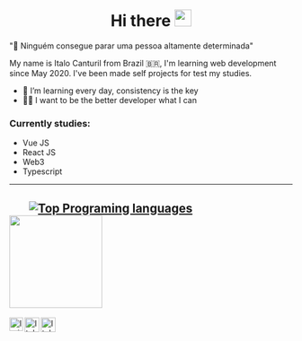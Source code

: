 <h1 align="center">Hi there <img src="https://media.giphy.com/media/hvRJCLFzcasrR4ia7z/giphy.gif" width="30px" heigth="30px"></h1>

"🚀 Ninguém consegue parar uma pessoa altamente determinada"

 My name is Italo Canturil from Brazil 🇧🇷, I'm learning web development since May 2020. I've been made self projects for test my studies.
- 🌱 I’m learning every day, consistency is the key
- 👨‍💻 I want to be the better developer what I can

### Currently studies:
- Vue JS
- React JS
- Web3 
- Typescript

------------

&nbsp;&nbsp;&nbsp;&nbsp;&nbsp;&nbsp; [![Top Programing languages](https://github-readme-stats.vercel.app/api/top-langs/?username=italocanturil&layout=compact)](https://github.com/eduubessa/github-readme-stats) &nbsp;&nbsp;&nbsp;&nbsp; <img height="165px" src="https://github-readme-stats.vercel.app/api?username=italocanturil&show_icons=true&text_color=2980b9&title_color=3498db&icon_color=3498db" />
----------

<p style="justify-content:center width: 100%">
	<a href="https://in.linkedin.com/in/italo-canturil">
	<img align="left" alt="Italo Canturil | Linkedin" width="24px" src="https://github.com/TheDudeThatCode/TheDudeThatCode/blob/master/Assets/Linkedin.svg" />
  	</a> &nbsp;&nbsp;
	<a href="https://twitter.com/ItaloCantur">
    	 <img align="left" alt="Italo Canturil | Twitter" width="26px" src="https://github.com/TheDudeThatCode/TheDudeThatCode/blob/master/Assets/Twitter.svg" />
  	</a> &nbsp;&nbsp;
	<a href="mailto:italo.cantur@gmail.com">
    	 <img align="left" alt="Italo Canturil | Gmail" width="26px" src="https://github.com/TheDudeThatCode/TheDudeThatCode/blob/master/Assets/Gmail.svg" />
  	</a>
</p>	


